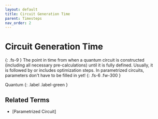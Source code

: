 ```yaml
---
layout: default
title: Circuit Generation Time
parent: Timesteps
nav_order: 2
---
```


# Circuit Generation Time
{: .fs-9 }
The point in time from when a quantum circuit is constructed (including all necessary pre-calculations) until it is fully defined. Usually, it is followed by or includes optimization steps. In parametrized circuits, parameters don't have to be filled in yet!
{: .fs-6 .fw-300 }

Quantum
{: .label .label-green }

<!-- ## Full Definition

tbd. -->

<!-- ## Examples -->


<!-- ## Synonyms

- -->
## Related Terms

- [Parametrized Circuit]

<!--## Sources
1.  -->


